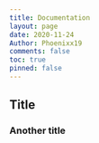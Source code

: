 ```yaml
---
title: Documentation
layout: page
date: 2020-11-24
Author: Phoenixx19
comments: false
toc: true
pinned: false
---
```


## Title

### Another title